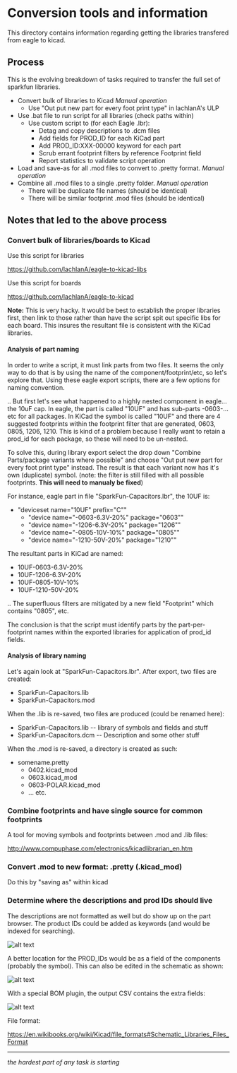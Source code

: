 Conversion tools and information
====================================

This directory contains information regarding getting the libraries transfered from eagle to kicad.

## Process

This is the evolving breakdown of tasks required to transfer the full set of sparkfun libraries.

* Convert bulk of libraries to Kicad *Manual operation*
  * Use "Out put new part for every foot print type" in lachlanA's ULP
* Use .bat file to run script for all libraries (check paths within)
  * Use custom script to (for each Eagle .lbr):
    * Detag and copy descriptions to .dcm files
    * Add fields for PROD_ID for each KiCad part
    * Add PROD_ID:XXX-00000 keyword for each part
    * Scrub errant footprint filters by reference Footprint field
    * Report statistics to validate script operation
* Load and save-as for all .mod files to convert to .pretty format. *Manual operation*
* Combine all .mod files to a single .pretty folder. *Manual operation*
  * There will be duplicate file names (should be identical)
  * There will be similar footprint .mod files (should be identical)

## Notes that led to the above process

### Convert bulk of libraries/boards to Kicad

Use this script for libraries

https://github.com/lachlanA/eagle-to-kicad-libs

Use this script for boards

https://github.com/lachlanA/eagle-to-kicad

**Note:** This is very hacky.  It would be best to establish the proper libraries first, then link to those rather than have the script spit out specific libs for each board.  This insures the resultant file is consistent with the KiCad libraries.

#### Analysis of part naming

In order to write a script, it must link parts from two files.  It seems the only way to do that is by using the name of the component/footprint/etc, so let's explore that.  Using these eagle export scripts, there are a few options for naming convention.

.. But first let's see what happened to a highly nested component in eagle... the 10uF cap.  In eagle, the part is called "10UF" and has sub-parts -0603-... etc for all packages.  In KiCad the symbol is called "10UF" and there are 4 suggested footprints within the footprint filter that are generated, 0603, 0805, 1206, 1210.  This is kind of a problem because I really want to retain a prod_id for each package, so these will need to be un-nested.

To solve this, during library export select the drop down "Combine Parts/package variants where possible" and choose "Out put new part for every foot print type" instead.  The result is that each variant now has it's own (duplicate) symbol.  (note: the filter is still filled with all possible footprints.  **This will need to manualy be fixed**)

For instance, eagle part in file "SparkFun-Capacitors.lbr", the 10UF is:

* "deviceset name="10UF" prefix="C""
  * "device name="-0603-6.3V-20%" package="0603""
  * "device name="-1206-6.3V-20%" package="1206""
  * "device name="-0805-10V-10%" package="0805""
  * "device name="-1210-50V-20%" package="1210""

The resultant parts in KiCad are named:

* 10UF-0603-6.3V-20%
* 10UF-1206-6.3V-20%
* 10UF-0805-10V-10%
* 10UF-1210-50V-20%

.. The superfluous filters are mitigated by a new field "Footprint" which contains "0805", etc.

The conclusion is that the script must identify parts by the part-per-footprint names within the exported libraries for application of prod_id fields.

#### Analysis of library naming

Let's again look at "SparkFun-Capacitors.lbr".  After export, two files are created:

* SparkFun-Capacitors.lib
* SparkFun-Capacitors.mod

When the .lib is re-saved, two files are produced (could be renamed here):

* SparkFun-Capacitors.lib -- library of symbols and fields and stuff
* SparkFun-Capacitors.dcm -- Description and some other stuff

When the .mod is re-saved, a directory is created as such:

* somename.pretty
  * 0402.kicad_mod
  * 0603.kicad_mod
  * 0603-POLAR.kicad_mod
  * ... etc.
  
### Combine footprints and have single source for common footprints

A tool for moving symbols and footprints between .mod and .lib files:

http://www.compuphase.com/electronics/kicadlibrarian_en.htm

### Convert .mod to new format: .pretty (.kicad_mod)

Do this by "saving as" within kicad

### Determine where the descriptions and prod IDs should live

The descriptions are not formatted as well but do show up on the part browser.  The product IDs could be added as keywords (and would be indexed for searching).

![alt text](https://github.com/sparkfun/SparkFun-KiCad-Libraries/blob/master/Conversion/description_tag_example.jpg?raw=true "Example description")

A better location for the PROD_IDs would be as a field of the components (probably the symbol).  This can also be edited in the schematic as shown:

![alt text](https://github.com/sparkfun/SparkFun-KiCad-Libraries/blob/master/Conversion/fieldsView.jpg?raw=true "Example description")

With a special BOM plugin, the output CSV contains the extra fields:

![alt text](https://github.com/sparkfun/SparkFun-KiCad-Libraries/blob/master/Conversion/generatedBOM.jpg?raw=true "Example description")

File format:

https://en.wikibooks.org/wiki/Kicad/file_formats#Schematic_Libraries_Files_Format

------

*the hardest part of any task is starting* 
